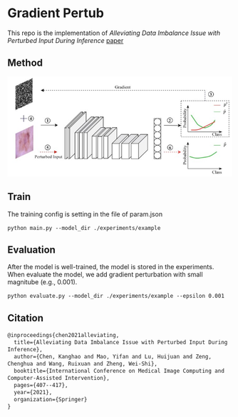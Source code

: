 # Gradient Pertub
This repo is the implementation of *Alleviating Data Imbalance Issue with Perturbed Input During Inference* [paper](https://link.springer.com/chapter/10.1007/978-3-030-87240-3_39) 

## Method
![method](figures/framework.jpg)

## Train
The training config is setting in the file of param.json
```
python main.py --model_dir ./experiments/example
```

## Evaluation
After the model is well-trained, the model is stored in the experiments. When evaluate the model, we add gradient perturbation with small magnitube (e.g., 0.001).
```
python evaluate.py --model_dir ./experiments/example --epsilon 0.001
```

## Citation
```
@inproceedings{chen2021alleviating,
  title={Alleviating Data Imbalance Issue with Perturbed Input During Inference},
  author={Chen, Kanghao and Mao, Yifan and Lu, Huijuan and Zeng, Chenghua and Wang, Ruixuan and Zheng, Wei-Shi},
  booktitle={International Conference on Medical Image Computing and Computer-Assisted Intervention},
  pages={407--417},
  year={2021},
  organization={Springer}
}
```